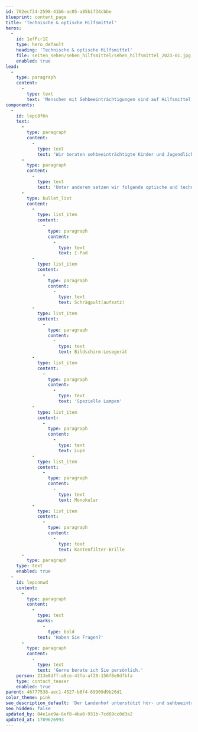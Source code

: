 ```yaml
---
id: 702ecf34-2598-41b6-ac05-a85b1f34cbbe
blueprint: content_page
title: 'Technische & optische Hilfsmittel'
heros:
  -
    id: 1efFcr1C
    type: hero_default
    heading: 'Technische & optische Hilfsmittel'
    file: seiten_sehen/sehen_hilfsmittel/sehen_hilfsmittel_2023-01.jpg
    enabled: true
lead:
  -
    type: paragraph
    content:
      -
        type: text
        text: 'Menschen mit Sehbeeinträchtigungen sind auf Hilfsmittel angewiesen, um ihr fehlendes oder eingeschränktes Sehvermögen so gut wie möglich zu kompensieren.'
components:
  -
    id: lepc8f6n
    text:
      -
        type: paragraph
        content:
          -
            type: text
            text: 'Wir beraten sehbeeinträchtigte Kinder und Jugendliche in der Wahl des richtigen Hilfsmittels und üben gemeinsam den Umgang damit.'
      -
        type: paragraph
        content:
          -
            type: text
            text: 'Unter anderem setzen wir folgende optische und technische Hilfsmittel ein: '
      -
        type: bullet_list
        content:
          -
            type: list_item
            content:
              -
                type: paragraph
                content:
                  -
                    type: text
                    text: I-Pad
          -
            type: list_item
            content:
              -
                type: paragraph
                content:
                  -
                    type: text
                    text: Schrägpult(aufsatz)
          -
            type: list_item
            content:
              -
                type: paragraph
                content:
                  -
                    type: text
                    text: Bildschirm-Lesegerät
          -
            type: list_item
            content:
              -
                type: paragraph
                content:
                  -
                    type: text
                    text: 'Spezielle Lampen'
          -
            type: list_item
            content:
              -
                type: paragraph
                content:
                  -
                    type: text
                    text: Lupe
          -
            type: list_item
            content:
              -
                type: paragraph
                content:
                  -
                    type: text
                    text: Monokular
          -
            type: list_item
            content:
              -
                type: paragraph
                content:
                  -
                    type: text
                    text: Kantenfilter-Brille
      -
        type: paragraph
    type: text
    enabled: true
  -
    id: lepcnnwd
    content:
      -
        type: paragraph
        content:
          -
            type: text
            marks:
              -
                type: bold
            text: 'Haben Sie Fragen?'
      -
        type: paragraph
        content:
          -
            type: text
            text: 'Gerne berate ich Sie persönlich.'
    person: 213e8dff-a8ce-43fa-af20-156f8e0dfbfa
    type: contact_teaser
    enabled: true
parent: 46777538-aec1-4527-b6f4-69909d9b26d1
color_theme: pink
seo_description_default: 'Der Landenhof unterstützt hör- und sehbeeinträchtigte Kinder & Jugendliche in ihrem selbstbestimmten Leben durch Förderung ihrer Fähigkeiten & Entwicklung'
seo_hidden: false
updated_by: 04e1ae9a-6ef8-4ba0-931b-7cd69cc0d3a2
updated_at: 1709626993
---
```

